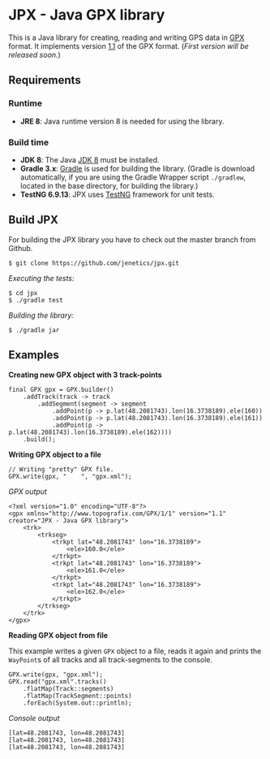 # JPX - Java GPX library

This is a Java library for creating, reading and writing GPS data in [GPX](http://www.topografix.com/GPX) format. It implements version [1.1](http://www.topografix.com/GPX/1/1/) of the GPX format. (*First version will be released soon.*)

## Requirements

### Runtime
*  **JRE 8**: Java runtime version 8 is needed for using the library.

### Build time
*  **JDK 8**: The Java [JDK 8](http://www.oracle.com/technetwork/java/javase/downloads/index.html) must be installed.
*  **Gradle 3.x**: [Gradle](http://www.gradle.org/) is used for building the library. (Gradle is download automatically, if you are using the Gradle Wrapper script `./gradlew`, located in the base directory, for building the library.)
*  **TestNG 6.9.13**: JPX uses [TestNG](http://testng.org/doc/index.html) framework for unit tests.

## Build JPX

For building the JPX library you have to check out the master branch from Github.

    $ git clone https://github.com/jenetics/jpx.git
    
*Executing the tests:*
    
    $ cd jpx
    $ ./gradle test

*Building the library:*

    $ ./gradle jar

## Examples

**Creating new GPX object with 3 track-points**

    final GPX gpx = GPX.builder()
        .addTrack(track -> track
            .addSegment(segment -> segment
                .addPoint(p -> p.lat(48.2081743).lon(16.3738189).ele(160))
                .addPoint(p -> p.lat(48.2081743).lon(16.3738189).ele(161))
                .addPoint(p -> p.lat(48.2081743).lon(16.3738189).ele(162))))
        .build();

**Writing GPX object to a file**

    // Writing "pretty" GPX file.
    GPX.write(gpx, "    ", "gpx.xml");

*GPX output*

    <?xml version="1.0" encoding="UTF-8"?>
    <gpx xmlns="http://www.topografix.com/GPX/1/1" version="1.1" creator="JPX - Java GPX library">
        <trk>
            <trkseg>
                <trkpt lat="48.2081743" lon="16.3738189">
                    <ele>160.0</ele>
                </trkpt>
                <trkpt lat="48.2081743" lon="16.3738189">
                    <ele>161.0</ele>
                </trkpt>
                <trkpt lat="48.2081743" lon="16.3738189">
                    <ele>162.0</ele>
                </trkpt>
            </trkseg>
        </trk>
    </gpx>

**Reading GPX object from file**

This example writes a given `GPX` object to a file, reads it again and prints the `WayPoint`s of all tracks and all track-segments to the console.

    GPX.write(gpx, "gpx.xml");
    GPX.read("gpx.xml".tracks()
        .flatMap(Track::segments)
        .flatMap(TrackSegment::points)
        .forEach(System.out::println);

*Console output*

    [lat=48.2081743, lon=48.2081743]
    [lat=48.2081743, lon=48.2081743]
    [lat=48.2081743, lon=48.2081743]

